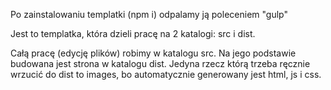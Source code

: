 Po zainstalowaniu templatki (npm i) odpalamy ją poleceniem  "gulp"

Jest to templatka, która dzieli pracę na 2 katalogi: src i dist.

Całą pracę (edycję plików) robimy w katalogu src. Na jego podstawie budowana jest strona w katalogu dist.
Jedyna rzecz którą trzeba ręcznie wrzucić do dist to images, bo automatycznie
generowany jest html, js i css.

